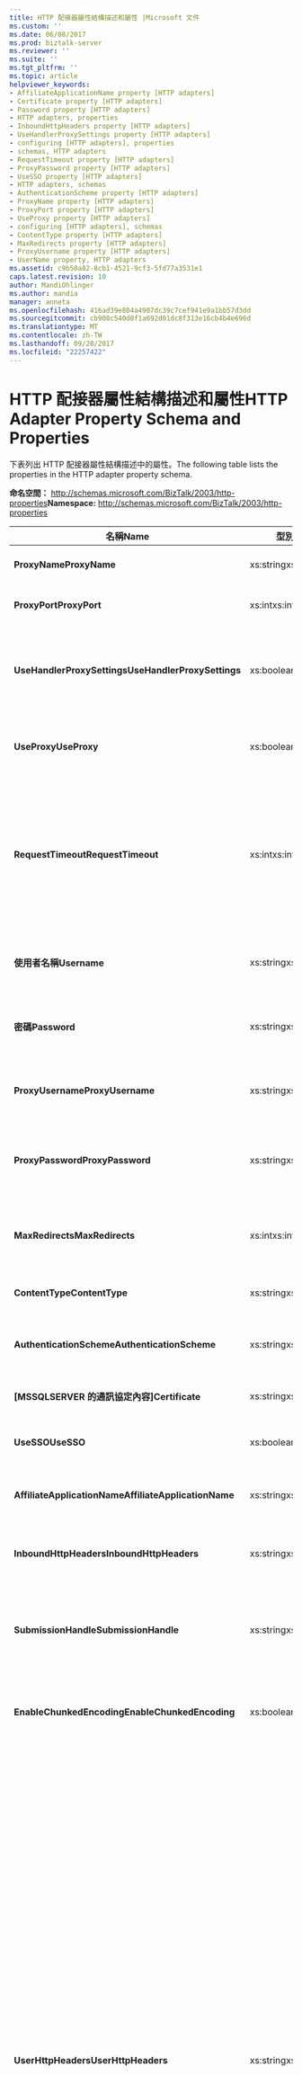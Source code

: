 ```yaml
---
title: HTTP 配接器屬性結構描述和屬性 |Microsoft 文件
ms.custom: ''
ms.date: 06/08/2017
ms.prod: biztalk-server
ms.reviewer: ''
ms.suite: ''
ms.tgt_pltfrm: ''
ms.topic: article
helpviewer_keywords:
- AffiliateApplicationName property [HTTP adapters]
- Certificate property [HTTP adapters]
- Password property [HTTP adapters]
- HTTP adapters, properties
- InboundHttpHeaders property [HTTP adapters]
- UseHandlerProxySettings property [HTTP adapters]
- configuring [HTTP adapters], properties
- schemas, HTTP adapters
- RequestTimeout property [HTTP adapters]
- ProxyPassword property [HTTP adapters]
- UseSSO property [HTTP adapters]
- HTTP adapters, schemas
- AuthenticationScheme property [HTTP adapters]
- ProxyName property [HTTP adapters]
- ProxyPort property [HTTP adapters]
- UseProxy property [HTTP adapters]
- configuring [HTTP adapters], schemas
- ContentType property [HTTP adapters]
- MaxRedirects property [HTTP adapters]
- ProxyUsername property [HTTP adapters]
- UserName property, HTTP adapters
ms.assetid: c9b50a82-8cb1-4521-9cf3-5fd77a3531e1
caps.latest.revision: 10
author: MandiOhlinger
ms.author: mandia
manager: anneta
ms.openlocfilehash: 416ad39e804a4907dc39c7cef941e9a1bb57d3dd
ms.sourcegitcommit: cb908c540d8f1a692d01dc8f313e16cb4b4e696d
ms.translationtype: MT
ms.contentlocale: zh-TW
ms.lasthandoff: 09/20/2017
ms.locfileid: "22257422"
---
```

# <a name="http-adapter-property-schema-and-properties"></a><span data-ttu-id="b874e-102">HTTP 配接器屬性結構描述和屬性</span><span class="sxs-lookup"><span data-stu-id="b874e-102">HTTP Adapter Property Schema and Properties</span></span>
<span data-ttu-id="b874e-103">下表列出 HTTP 配接器屬性結構描述中的屬性。</span><span class="sxs-lookup"><span data-stu-id="b874e-103">The following table lists the properties in the HTTP adapter property schema.</span></span>  
  
 <span data-ttu-id="b874e-104">**命名空間：** http://schemas.microsoft.com/BizTalk/2003/http-properties</span><span class="sxs-lookup"><span data-stu-id="b874e-104">**Namespace:** http://schemas.microsoft.com/BizTalk/2003/http-properties</span></span>  
  
|<span data-ttu-id="b874e-105">名稱</span><span class="sxs-lookup"><span data-stu-id="b874e-105">Name</span></span>|<span data-ttu-id="b874e-106">型別</span><span class="sxs-lookup"><span data-stu-id="b874e-106">Type</span></span>|<span data-ttu-id="b874e-107">Description</span><span class="sxs-lookup"><span data-stu-id="b874e-107">Description</span></span>|  
|----------|----------|-----------------|  
|<span data-ttu-id="b874e-108">**ProxyName**</span><span class="sxs-lookup"><span data-stu-id="b874e-108">**ProxyName**</span></span>|<span data-ttu-id="b874e-109">xs:string</span><span class="sxs-lookup"><span data-stu-id="b874e-109">xs:string</span></span>|<span data-ttu-id="b874e-110">指定 Proxy 伺服器名稱。</span><span class="sxs-lookup"><span data-stu-id="b874e-110">Specifies the proxy server name.</span></span>|  
|<span data-ttu-id="b874e-111">**ProxyPort**</span><span class="sxs-lookup"><span data-stu-id="b874e-111">**ProxyPort**</span></span>|<span data-ttu-id="b874e-112">xs:int</span><span class="sxs-lookup"><span data-stu-id="b874e-112">xs:int</span></span>|<span data-ttu-id="b874e-113">指定 Proxy 伺服器連接埠。</span><span class="sxs-lookup"><span data-stu-id="b874e-113">Specifies the proxy server port.</span></span>|  
|<span data-ttu-id="b874e-114">**UseHandlerProxySettings**</span><span class="sxs-lookup"><span data-stu-id="b874e-114">**UseHandlerProxySettings**</span></span>|<span data-ttu-id="b874e-115">xs:boolean</span><span class="sxs-lookup"><span data-stu-id="b874e-115">xs:boolean</span></span>|<span data-ttu-id="b874e-116">指定 HTTP 傳送埠是否要對處理常式使用 Proxy 組態。</span><span class="sxs-lookup"><span data-stu-id="b874e-116">Specifies whether the HTTP send port uses the proxy configuration for the handler.</span></span>|  
|<span data-ttu-id="b874e-117">**UseProxy**</span><span class="sxs-lookup"><span data-stu-id="b874e-117">**UseProxy**</span></span>|<span data-ttu-id="b874e-118">xs:boolean</span><span class="sxs-lookup"><span data-stu-id="b874e-118">xs:boolean</span></span>|<span data-ttu-id="b874e-119">指定 HTTP 配接器是否使用 Proxy 伺服器。</span><span class="sxs-lookup"><span data-stu-id="b874e-119">Specifies whether HTTP adapter uses the proxy server.</span></span>|  
|<span data-ttu-id="b874e-120">**RequestTimeout**</span><span class="sxs-lookup"><span data-stu-id="b874e-120">**RequestTimeout**</span></span>|<span data-ttu-id="b874e-121">xs:int</span><span class="sxs-lookup"><span data-stu-id="b874e-121">xs:int</span></span>|<span data-ttu-id="b874e-122">等待伺服器回應的逾時期間。</span><span class="sxs-lookup"><span data-stu-id="b874e-122">Time-out period of waiting for a response from the server.</span></span> <span data-ttu-id="b874e-123">若此屬性設定為零 (0)，則系統會根據要求訊息的大小來計算逾時。</span><span class="sxs-lookup"><span data-stu-id="b874e-123">If this property is set to zero (0), the system calculates the time-out on the request message size.</span></span>|  
|<span data-ttu-id="b874e-124">**使用者名稱**</span><span class="sxs-lookup"><span data-stu-id="b874e-124">**Username**</span></span>|<span data-ttu-id="b874e-125">xs:string</span><span class="sxs-lookup"><span data-stu-id="b874e-125">xs:string</span></span>|<span data-ttu-id="b874e-126">要提供給伺服器驗證的使用者名稱。</span><span class="sxs-lookup"><span data-stu-id="b874e-126">The user name to use for authentication with the server.</span></span>|  
|<span data-ttu-id="b874e-127">**密碼**</span><span class="sxs-lookup"><span data-stu-id="b874e-127">**Password**</span></span>|<span data-ttu-id="b874e-128">xs:string</span><span class="sxs-lookup"><span data-stu-id="b874e-128">xs:string</span></span>|<span data-ttu-id="b874e-129">要提供給伺服器驗證的使用者密碼。</span><span class="sxs-lookup"><span data-stu-id="b874e-129">The user password to use for authentication with the server.</span></span>|  
|<span data-ttu-id="b874e-130">**ProxyUsername**</span><span class="sxs-lookup"><span data-stu-id="b874e-130">**ProxyUsername**</span></span>|<span data-ttu-id="b874e-131">xs:string</span><span class="sxs-lookup"><span data-stu-id="b874e-131">xs:string</span></span>|<span data-ttu-id="b874e-132">指定要用於 Proxy 伺服器驗證的使用者名稱。</span><span class="sxs-lookup"><span data-stu-id="b874e-132">Specifies the user name for authentication with the proxy server.</span></span>|  
|<span data-ttu-id="b874e-133">**ProxyPassword**</span><span class="sxs-lookup"><span data-stu-id="b874e-133">**ProxyPassword**</span></span>|<span data-ttu-id="b874e-134">xs:string</span><span class="sxs-lookup"><span data-stu-id="b874e-134">xs:string</span></span>|<span data-ttu-id="b874e-135">指定要用於 Proxy 伺服器驗證的使用者密碼。</span><span class="sxs-lookup"><span data-stu-id="b874e-135">Specifies the user password for authentication with the proxy server.</span></span>|  
|<span data-ttu-id="b874e-136">**MaxRedirects**</span><span class="sxs-lookup"><span data-stu-id="b874e-136">**MaxRedirects**</span></span>|<span data-ttu-id="b874e-137">xs:int</span><span class="sxs-lookup"><span data-stu-id="b874e-137">xs:int</span></span>|<span data-ttu-id="b874e-138">HTTP 配接器重新導向要求的次數上限。</span><span class="sxs-lookup"><span data-stu-id="b874e-138">The maximum number of times that the HTTP adapter will redirect the request.</span></span>|  
|<span data-ttu-id="b874e-139">**ContentType**</span><span class="sxs-lookup"><span data-stu-id="b874e-139">**ContentType**</span></span>|<span data-ttu-id="b874e-140">xs:string</span><span class="sxs-lookup"><span data-stu-id="b874e-140">xs:string</span></span>|<span data-ttu-id="b874e-141">要求訊息的內容類型。</span><span class="sxs-lookup"><span data-stu-id="b874e-141">Content type of the request messages.</span></span>|  
|<span data-ttu-id="b874e-142">**AuthenticationScheme**</span><span class="sxs-lookup"><span data-stu-id="b874e-142">**AuthenticationScheme**</span></span>|<span data-ttu-id="b874e-143">xs:string</span><span class="sxs-lookup"><span data-stu-id="b874e-143">xs:string</span></span>|<span data-ttu-id="b874e-144">與目的地伺服器搭配使用的驗證類型。</span><span class="sxs-lookup"><span data-stu-id="b874e-144">Type of authentication to use with the destination server.</span></span>|  
|<span data-ttu-id="b874e-145">**[MSSQLSERVER 的通訊協定內容]**</span><span class="sxs-lookup"><span data-stu-id="b874e-145">**Certificate**</span></span>|<span data-ttu-id="b874e-146">xs:string</span><span class="sxs-lookup"><span data-stu-id="b874e-146">xs:string</span></span>|<span data-ttu-id="b874e-147">用戶端 SSL 憑證指紋。</span><span class="sxs-lookup"><span data-stu-id="b874e-147">Thumbprint of client SSL certificate.</span></span>|  
|<span data-ttu-id="b874e-148">**UseSSO**</span><span class="sxs-lookup"><span data-stu-id="b874e-148">**UseSSO**</span></span>|<span data-ttu-id="b874e-149">xs:boolean</span><span class="sxs-lookup"><span data-stu-id="b874e-149">xs:boolean</span></span>|<span data-ttu-id="b874e-150">指定 HTTP 傳送埠是否要使用 SSO。</span><span class="sxs-lookup"><span data-stu-id="b874e-150">Specifies whether the HTTP send port will use SSO.</span></span>|  
|<span data-ttu-id="b874e-151">**AffiliateApplicationName**</span><span class="sxs-lookup"><span data-stu-id="b874e-151">**AffiliateApplicationName**</span></span>|<span data-ttu-id="b874e-152">xs:string</span><span class="sxs-lookup"><span data-stu-id="b874e-152">xs:string</span></span>|<span data-ttu-id="b874e-153">SSO 使用之分支機構應用程式的名稱。</span><span class="sxs-lookup"><span data-stu-id="b874e-153">Name of affiliate application to use for SSO.</span></span>|  
|<span data-ttu-id="b874e-154">**InboundHttpHeaders**</span><span class="sxs-lookup"><span data-stu-id="b874e-154">**InboundHttpHeaders**</span></span>|<span data-ttu-id="b874e-155">xs:string</span><span class="sxs-lookup"><span data-stu-id="b874e-155">xs:string</span></span>|<span data-ttu-id="b874e-156">包含來自輸入 HTTP 要求的 HTTP 標頭。</span><span class="sxs-lookup"><span data-stu-id="b874e-156">Contains the HTTP headers from the inbound HTTP request.</span></span>|  
|<span data-ttu-id="b874e-157">**SubmissionHandle**</span><span class="sxs-lookup"><span data-stu-id="b874e-157">**SubmissionHandle**</span></span>|<span data-ttu-id="b874e-158">xs:string</span><span class="sxs-lookup"><span data-stu-id="b874e-158">xs:string</span></span>|<span data-ttu-id="b874e-159">包含要求訊息的 BizTalk Server 相互關聯 Token (GUID)。</span><span class="sxs-lookup"><span data-stu-id="b874e-159">Contains the BizTalk Server correlation token (GUID) for the request message.</span></span>|  
|<span data-ttu-id="b874e-160">**EnableChunkedEncoding**</span><span class="sxs-lookup"><span data-stu-id="b874e-160">**EnableChunkedEncoding**</span></span>|<span data-ttu-id="b874e-161">xs:boolean</span><span class="sxs-lookup"><span data-stu-id="b874e-161">xs:boolean</span></span>|<span data-ttu-id="b874e-162">指定 HTTP 配接器是否會使用區塊編碼。</span><span class="sxs-lookup"><span data-stu-id="b874e-162">Specifies whether or not chunked encoding is used by the HTTP adapter.</span></span>|  
|<span data-ttu-id="b874e-163">**UserHttpHeaders**</span><span class="sxs-lookup"><span data-stu-id="b874e-163">**UserHttpHeaders**</span></span>|<span data-ttu-id="b874e-164">xs:string</span><span class="sxs-lookup"><span data-stu-id="b874e-164">xs:string</span></span>|<span data-ttu-id="b874e-165">包含 HTTP 要求或回應訊息中內含的自訂標頭</span><span class="sxs-lookup"><span data-stu-id="b874e-165">Contains the customized headers contained in the HTTP request or response message</span></span><br /><br /> <span data-ttu-id="b874e-166">值**UserHttpHeaders**屬性必須具有下列格式：</span><span class="sxs-lookup"><span data-stu-id="b874e-166">The value of the **UserHttpHeaders** property must have the following format:</span></span><br /><br /> `Header1: value\r\nHeader2: value\r\n`<br /><br /> <span data-ttu-id="b874e-167">**請注意**放置冒號 （:） 和標頭的值之間的空格字元 （）。</span><span class="sxs-lookup"><span data-stu-id="b874e-167">**Note** Put a colon (:) and a SPACE character ( ) between the header and the value.</span></span> <span data-ttu-id="b874e-168">空白標頭將會篩除項目。可以使用空值。</span><span class="sxs-lookup"><span data-stu-id="b874e-168">An empty header will cause the entry to be filtered out. An empty value is okay.</span></span><br /><br /> <span data-ttu-id="b874e-169">您可以修改下列五個標準 HTTP 標頭使用**UserHttpHeaders**屬性：</span><span class="sxs-lookup"><span data-stu-id="b874e-169">You can modify the following five standard HTTP headers by using the **UserHttpHeaders** property:</span></span><br /><br /> <span data-ttu-id="b874e-170">接受</span><span class="sxs-lookup"><span data-stu-id="b874e-170">- Accept</span></span><br /><br /> <span data-ttu-id="b874e-171">-查閱者</span><span class="sxs-lookup"><span data-stu-id="b874e-171">- Referrer</span></span><br /><br /> <span data-ttu-id="b874e-172">-預期</span><span class="sxs-lookup"><span data-stu-id="b874e-172">- Expect</span></span><br /><br /> <span data-ttu-id="b874e-173">-如果-修改-自</span><span class="sxs-lookup"><span data-stu-id="b874e-173">- If-Modified-Since</span></span><br /><br /> <span data-ttu-id="b874e-174">-使用者代理程式</span><span class="sxs-lookup"><span data-stu-id="b874e-174">- User-Agent</span></span>|  
  
## <a name="see-also"></a><span data-ttu-id="b874e-175">另請參閱</span><span class="sxs-lookup"><span data-stu-id="b874e-175">See Also</span></span>  
 [<span data-ttu-id="b874e-176">設定 HTTP 配接器</span><span class="sxs-lookup"><span data-stu-id="b874e-176">Configuring the HTTP Adapter</span></span>](../core/configuring-the-http-adapter.md)